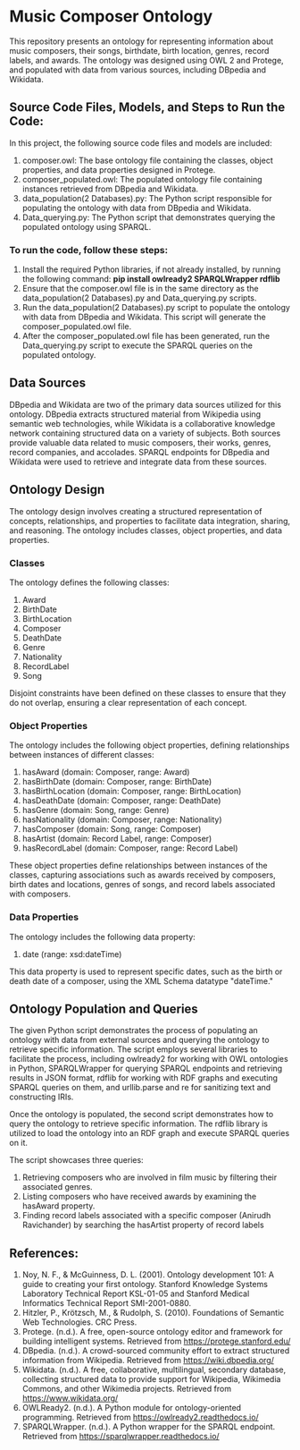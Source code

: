 # Music Composer Ontology

This repository presents an ontology for representing information about music composers, their songs, birthdate, birth location, genres, record labels, and awards. The ontology was designed using OWL 2 and Protege, and populated with data from various sources, including DBpedia and Wikidata.

## Source Code Files, Models, and Steps to Run the Code:
In this project, the following source code files and models are included:
1. composer.owl: The base ontology file containing the classes, object properties, and data properties designed in Protege.
2. composer_populated.owl: The populated ontology file containing instances retrieved from DBpedia and Wikidata.
3. data_population(2 Databases).py: The Python script responsible for populating the ontology with data from DBpedia and Wikidata.
4. Data_querying.py: The Python script that demonstrates querying the populated ontology using SPARQL.

### To run the code, follow these steps:
1. Install the required Python libraries, if not already installed, by running the following command: **pip install owlready2 SPARQLWrapper rdflib**
2. Ensure that the composer.owl file is in the same directory as the data_population(2 Databases).py and Data_querying.py scripts.
3. Run the data_population(2 Databases).py script to populate the ontology with data from DBpedia and Wikidata. This script will generate the composer_populated.owl file.
4. After the composer_populated.owl file has been generated, run the Data_querying.py
script to execute the SPARQL queries on the populated ontology.

## Data Sources

DBpedia and Wikidata are two of the primary data sources utilized for this ontology. DBpedia extracts structured material from Wikipedia using semantic web technologies, while Wikidata is a collaborative knowledge network containing structured data on a variety of subjects. Both sources provide valuable data related to music composers, their works, genres, record companies, and accolades. SPARQL endpoints for DBpedia and Wikidata were used to retrieve and integrate data from these sources.

## Ontology Design

The ontology design involves creating a structured representation of concepts, relationships, and properties to facilitate data integration, sharing, and reasoning. The ontology includes classes, object properties, and data properties.

### Classes

The ontology defines the following classes:
1. Award
2. BirthDate
3. BirthLocation
4. Composer
5. DeathDate
6. Genre
7. Nationality
8. RecordLabel
9. Song

Disjoint constraints have been defined on these classes to ensure that they do not overlap, ensuring a clear representation of each concept.

### Object Properties

The ontology includes the following object properties, defining relationships between instances of different classes:
1. hasAward (domain: Composer, range: Award)
2. hasBirthDate (domain: Composer, range: BirthDate)
3. hasBirthLocation (domain: Composer, range: BirthLocation)
4. hasDeathDate (domain: Composer, range: DeathDate)
5. hasGenre (domain: Song, range: Genre)
6. hasNationality (domain: Composer, range: Nationality)
7. hasComposer (domain: Song, range: Composer)
8. hasArtist (domain: Record Label, range: Composer)
9. hasRecordLabel (domain: Composer, range: Record Label)

These object properties define relationships between instances of the classes, capturing associations such as awards received by composers, birth dates and locations, genres of songs, and record labels associated with composers.

### Data Properties

The ontology includes the following data property:
1. date (range: xsd:dateTime)

This data property is used to represent specific dates, such as the birth or death date of a composer, using the XML Schema datatype "dateTime."

## Ontology Population and Queries

The given Python script demonstrates the process of populating an ontology with data from external sources and querying the ontology to retrieve specific information. The script employs several libraries to facilitate the process, including owlready2 for working with OWL ontologies in Python, SPARQLWrapper for querying SPARQL endpoints and retrieving results in JSON format, rdflib for working with RDF graphs and executing SPARQL queries on them, and urllib.parse and re for sanitizing text and constructing IRIs.

Once the ontology is populated, the second script demonstrates how to query the ontology to retrieve specific information. The rdflib library is utilized to load the ontology into an RDF graph and execute SPARQL queries on it. 

The script showcases three queries:
1. Retrieving composers who are involved in film music by filtering their associated genres.
2. Listing composers who have received awards by examining the hasAward property.
3. Finding record labels associated with a specific composer (Anirudh Ravichander) by
searching the hasArtist property of record labels

## References:
1. Noy, N. F., & McGuinness, D. L. (2001). Ontology development 101: A guide to creating your first ontology. Stanford Knowledge Systems Laboratory Technical Report KSL-01-05 and Stanford Medical Informatics Technical Report SMI-2001-0880.
2. Hitzler, P., Krötzsch, M., & Rudolph, S. (2010). Foundations of Semantic Web Technologies. CRC Press.
3. Protege. (n.d.). A free, open-source ontology editor and framework for building intelligent systems. Retrieved from https://protege.stanford.edu/
4. DBpedia. (n.d.). A crowd-sourced community effort to extract structured information from Wikipedia. Retrieved from https://wiki.dbpedia.org/
5. Wikidata. (n.d.). A free, collaborative, multilingual, secondary database, collecting structured data to provide support for Wikipedia, Wikimedia Commons, and other Wikimedia projects. Retrieved from https://www.wikidata.org/
6. OWLReady2. (n.d.). A Python module for ontology-oriented programming. Retrieved from https://owlready2.readthedocs.io/
7. SPARQLWrapper. (n.d.). A Python wrapper for the SPARQL endpoint. Retrieved from https://sparqlwrapper.readthedocs.io/
